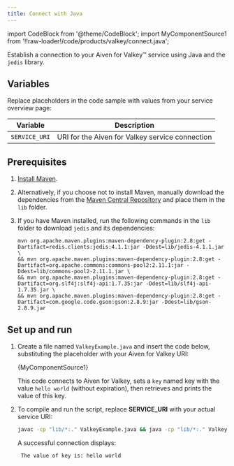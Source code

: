 ```yaml
---
title: Connect with Java
---
```


import CodeBlock from '@theme/CodeBlock';
import MyComponentSource1 from '!!raw-loader!/code/products/valkey/connect.java';

Establish a connection to your Aiven for Valkey™ service using Java and the `jedis` library.

## Variables

Replace placeholders in the code sample with values from your service overview page:

| Variable    | Description                                                  |
| ----------- | ------------------------------------------------------------ |
| `SERVICE_URI`|URI for the Aiven for Valkey service connection |

## Prerequisites

1. [Install Maven](https://maven.apache.org/install.html).
1. Alternatively, if you choose not to install Maven, manually download the
   dependencies from the [Maven Central Repository](https://search.maven.org) and place
   them in the `lib` folder.
1. If you have Maven installed, run the following commands in the `lib` folder to
   download `jedis` and its dependencies:

   ```shell
   mvn org.apache.maven.plugins:maven-dependency-plugin:2.8:get -Dartifact=redis.clients:jedis:4.1.1:jar -Ddest=lib/jedis-4.1.1.jar \
   && mvn org.apache.maven.plugins:maven-dependency-plugin:2.8:get -Dartifact=org.apache.commons:commons-pool2:2.11.1:jar -Ddest=lib/commons-pool2-2.11.1.jar \
   && mvn org.apache.maven.plugins:maven-dependency-plugin:2.8:get -Dartifact=org.slf4j:slf4j-api:1.7.35:jar -Ddest=lib/slf4j-api-1.7.35.jar \
   && mvn org.apache.maven.plugins:maven-dependency-plugin:2.8:get -Dartifact=com.google.code.gson:gson:2.8.9:jar -Ddest=lib/gson-2.8.9.jar
   ```

## Set up and run

1. Create a file named `ValkeyExample.java` and insert the code below, substituting
   the placeholder with your Aiven for Valkey URI:

   <CodeBlock language='java'>{MyComponentSource1}</CodeBlock>

   This code connects to Aiven for Valkey, sets a `key` named key with the value
   `hello world` (without expiration), then retrieves and prints the value of this key.

1. To compile and run the script, replace **SERVICE_URI** with your actual service URI:

   ```bash
   javac -cp "lib/*:." ValkeyExample.java && java -cp "lib/*:." ValkeyExample SERVICE_URI
   ```

   A successful connection displays:

   ```plaintext
    The value of key is: hello world
   ```
